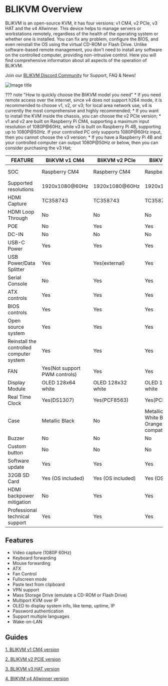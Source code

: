 # BLIKVM Overview

BLIKVM is an open-source KVM, it has four versions: v1 CM4, v2 PCIe, v3 HAT and the v4 Allwinner.
This device helps to manage servers or workstations remotely, regardless of the health of the operating system or whether one is installed. You can fix any problem, configure the BIOS, and even reinstall the OS using the virtual CD-ROM or Flash Drive. Unlike software-based remote management, you don't need to install any software on the controlled computer, providing non-intrusive control. Here you will find comprehensive information about all aspects of the operation of BLIKVM.

Join our [BLIKVM Discord Community](https://discord.com/invite/9Y374gUF6C) for Support, FAQ & News!

![Image title](assets/images/version_all.png)

??? note "How to quickly choose the BliKVM model you need"
    * If you need remote access over the internet, since v4 does not support h264 mode, it is recommended to choose v1, v2, or v3; for local area network use, v4 is currently the most comprehensive and highly recommended;
    * If you want to install the KVM inside the chassis, you can choose the v2 PCIe version;
    * v1 and v2 are built on Raspberry Pi CM4, supporting a maximum input resolution of 1080P@60Hz, while v3 is built on Raspberry Pi 4B, supporting up to 1080P@50Hz. If your controlled PC only supports 1080P@60Hz input, then you cannot choose the v3 version;
    * If you have a Raspberry Pi 4B and your controlled computer can output 1080P@50Hz or below, then you can consider purchasing the v3 Hat;

|FEATURE|BliKVM v1 CM4|BliKVM v2 PCIe|BliKVM v3 HAT|BliKVM v4 /H313|
|-|-|-|-|-|
|SOC|Raspberry CM4|Raspberry CM4|Raspberry 4B|Allwinner H616/H313|
|Supported resolutions|1920x1080@60Hz|1920x1080@60Hz|1920x1080@50Hz|3840x2160@30Hz|
|HDMI Capture|TC358743|TC358743|TC358743|MS2131|
|HDMI Loop Through|No|No|No|Yes|
|POE|No|Yes|Yes|Yes|
|DC-IN|No|No|No|Yes|
|USB-C Power|Yes|Yes|Yes|Yes|
|USB Power/Data Splitter|Yes|Yes(external)|Yes|Yes|
|Serial Console|No|Yes|Yes|Yes|
|ATX controls|Yes|Yes|Yes|Yes|
|BIOS controls|Yes|Yes|Yes|Yes|
|Open source system|Yes|Yes|Yes|Yes|
|Reinstall the controlled computer system|Yes|Yes|Yes|Yes|
|FAN|Yes(Not support PWM controls)|Yes|Yes|Optional(default with heat sink)|
|Display Module|OLED 128x64 white|OLED 128x32 white|OLED 128x64 white|LCD 240x240 color|
|Real Time Clock|Yes(DS1307)|Yes(PCF8563)|Yes(PCF8563)|Yes(PCF8563)|
|Case|Metallic Black|No|Metallic Black White Blue Orange(1U rack compatible)|Metallic Black(1U rack compatible)|
|Buzzer|No|No|No|Yes|
|Custom button|No|No|No|Yes|
|Software update|Yes|Yes|Yes|Yes|
|32GB SD Card|Yes (OS included)|Yes (OS included)|Yes (OS included)|Yes (OS included)|
|HDMI backpower mitigation|No|Yes|Yes|Yes|
|Professional technical support|Yes|Yes|Yes|Yes|

## **Features**

* Video capture (1080P 60Hz)
* Keyboard forwarding  
* Mouse forwarding  
* ATX  
* Fan Control  
* Fullscreen mode  
* Paste text from clipboard  
* VPN support  
* Mass Storage Drive (emulate a CD-ROM or Flash Drive)  
* Multiport KVM over IP  
* OLED to display system info, like temp, uptime, IP  
* Password authentication  
* Support multiple languages  
* Wake-on-LAN  

## **Guides**

[1. BLIKVM v1 CM4 version](./BLIKVM-CM4-guide.md)

[2. BLIKVM v2 PCIE version](./BLIKVM-PCIE-guide.md)

[3. BLIKVM v3 HAT version](./BLIKVM-HAT-guide.md)

[4. BliKVM v4 Allwinner version](./BliKVM-v4-guide.md)
